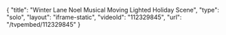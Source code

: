 {
    "title": "Winter Lane Noel Musical Moving Lighted Holiday Scene",
    "type": "solo",
    "layout": "iframe-static",
    "videoId": "112329845",
    "url": "\/tvpembed\/112329845"
}